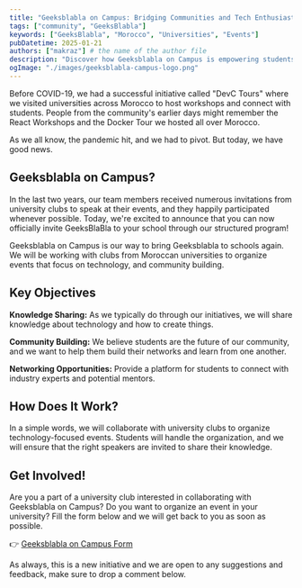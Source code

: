 ```yaml
---
title: "Geeksblabla on Campus: Bridging Communities and Tech Enthusiasts Across Morocco"
tags: ["community", "GeeksBlabla"]
keywords: ["GeeksBlabla", "Morocco", "Universities", "Events"]
pubDatetime: 2025-01-21
authors: ["makraz"] # the name of the author file
description: "Discover how Geeksblabla on Campus is empowering students, fostering collaboration, and growing Morocco's tech ecosystem through university partnerships."
ogImage: "./images/geeksblabla-campus-logo.png"
---
```


Before COVID-19, we had a successful initiative called "DevC Tours" where we visited universities across Morocco to host workshops and connect with students. People from the community's earlier days might remember the React Workshops and the Docker Tour we hosted all over Morocco.

As we all know, the pandemic hit, and we had to pivot. But today, we have good news.

## Geeksblabla on Campus?

In the last two years, our team members received numerous invitations from university clubs to speak at their events, and they happily participated whenever possible. Today, we're excited to announce that you can now officially invite GeeksBlaBla to your school through our structured program!

Geeksblabla on Campus is our way to bring Geeksblabla to schools again. We will be working with clubs from Moroccan universities to organize events that focus on technology, and community building.

## Key Objectives

**Knowledge Sharing:** As we typically do through our initiatives, we will share knowledge about technology and how to create things.

**Community Building:** We believe students are the future of our community, and we want to help them build their networks and learn from one another.

**Networking Opportunities:** Provide a platform for students to connect with industry experts and potential mentors.

## How Does It Work?

In a simple words, we will collaborate with university clubs to organize technology-focused events. Students will handle the organization, and we will ensure that the right speakers are invited to share their knowledge.

## Get Involved!

Are you a part of a university club interested in collaborating with Geeksblabla on Campus? Do you want to organize an event in your university? Fill the form below and we will get back to you as soon as possible.

👉 [Geeksblabla on Campus Form](https://forms.gle/234567890)

As always, this is a new initiative and we are open to any suggestions and feedback, make sure to drop a comment below.
